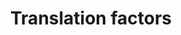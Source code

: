 ---
annotations:
- type: Pathway Ontology
  value: translation pathway
authors:
- MaintBot
- MirellaKalafati
- Eweitz
description: ''
last-edited: 2021-05-24
organisms:
- Canis familiaris
redirect_from:
- /index.php/Pathway:WP1084
- /instance/WP1084
schema-jsonld:
- '@context': https://schema.org/
  '@id': https://wikipathways.github.io/pathways/WP1084.html
  '@type': Dataset
  creator:
    '@type': Organization
    name: WikiPathways
  description: ''
  keywords:
  - GSPT2
  - EIF4EBP2
  - EIF2S3
  - EIF5B
  - EIF5
  - EIF4A2
  - EIF2B5
  - EEF1G
  - EIF3J
  - LOC607797
  - EIF1AY
  - EIF4EBP1
  - EIF2S1
  - PABPC1
  - EIF3S8
  - EIF2B3
  - EIF3E
  - EIF1
  - EIF2AK3
  - EIF6
  - EIF4B
  - ETF1
  - EEF1A2
  - EIF3D
  - EIF3S5
  - EIF1AX
  - EIF2B1
  - EIF2AK2
  - EIF3G
  - EEF1D
  - EIF2AK1
  - EIF4A1
  - EIF2B4
  - EIF3B
  - EIF4H
  - EIF3I
  - EEF2
  - LOC491203
  - EIF4G1
  - EEF2K
  - EIF2B2
  - EIF4E
  - EIF2S2
  - EIF4G3
  - EIF5A
  - EIF4EBP3
  - EIF3H
  - PAIP1
  - EEF1B2
  license: CC0
  name: Translation factors
seo: CreativeWork
title: Translation factors
wpid: WP1084
---